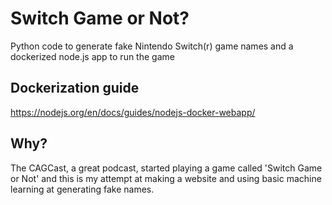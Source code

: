 # Switch Game or Not?
Python code to generate fake Nintendo Switch(r) game names and a dockerized node.js app to run the game

## Dockerization guide
https://nodejs.org/en/docs/guides/nodejs-docker-webapp/

## Why?
The CAGCast, a great podcast, started playing a game called 'Switch Game or Not' and this is my 
attempt at making a website and using basic machine learning at generating fake names.
